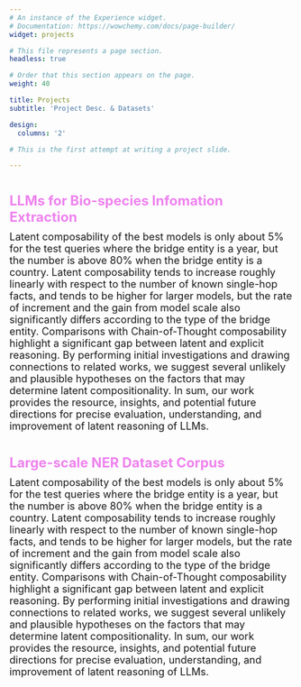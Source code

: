 ```yaml
---
# An instance of the Experience widget.
# Documentation: https://wowchemy.com/docs/page-builder/
widget: projects

# This file represents a page section.
headless: true

# Order that this section appears on the page.
weight: 40

title: Projects
subtitle: 'Project Desc. & Datasets'

design:
  columns: '2'

# This is the first attempt at writing a project slide.

---
```


<style> 

.project-title {
   margin-bottom: 10px;
   margin-top: 40px;  /* Space above each section */
   font-size: 24px;
   font-weight: bold;
   color: violet;   /* violet appeared beautiful on the page */
   margin-bottom: 5px;  
   font-weight: bold;
}

.project-details {
   margin-bottom: 10px;
   margin-top: 10px;  /* Space above each section */
   font-size: 18px;
}
</style>


<h4 class="project-title">LLMs for Bio-species Infomation Extraction</h4>

<div class='project-details'>
Latent composability of the best models is only about 5% for the test queries where the bridge entity is a year, but the number is above 80% when the bridge entity is a country. Latent composability tends to increase roughly linearly with respect to the number of known single-hop facts, and tends to be higher for larger models, but the rate of increment and the gain from model scale also significantly differs according to the type of the bridge entity. Comparisons with Chain-of-Thought composability highlight a significant gap between latent and explicit reasoning. By performing initial investigations and drawing connections to related works, we suggest several unlikely and plausible hypotheses on the factors that may determine latent compositionality. In sum, our work provides the resource, insights, and potential future directions for precise evaluation, understanding, and improvement of latent reasoning of LLMs.
</div>

<h4 class="project-title">Large-scale NER Dataset Corpus</h4>

<div class='project-details'>
Latent composability of the best models is only about 5% for the test queries where the bridge entity is a year, but the number is above 80% when the bridge entity is a country. Latent composability tends to increase roughly linearly with respect to the number of known single-hop facts, and tends to be higher for larger models, but the rate of increment and the gain from model scale also significantly differs according to the type of the bridge entity. Comparisons with Chain-of-Thought composability highlight a significant gap between latent and explicit reasoning. By performing initial investigations and drawing connections to related works, we suggest several unlikely and plausible hypotheses on the factors that may determine latent compositionality. In sum, our work provides the resource, insights, and potential future directions for precise evaluation, understanding, and improvement of latent reasoning of LLMs.
</div>
